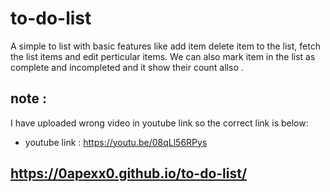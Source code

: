 # to-do-list
A simple to list with basic features like add item delete item to the list, fetch the list items and edit perticular items. We can also mark item in the list as complete and incompleted and it show their count allso .

## note :
 I have uploaded wrong video in youtube link so the correct link is below:
- youtube link : https://youtu.be/08qLl56RPys

## https://0apexx0.github.io/to-do-list/
